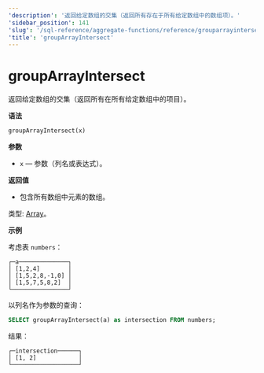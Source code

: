 ```yaml
---
'description': '返回给定数组的交集（返回所有存在于所有给定数组中的数组项）。'
'sidebar_position': 141
'slug': '/sql-reference/aggregate-functions/reference/grouparrayintersect'
'title': 'groupArrayIntersect'
---
```



# groupArrayIntersect

返回给定数组的交集（返回所有在所有给定数组中的项目）。

**语法**

```sql
groupArrayIntersect(x)
```

**参数**

- `x` — 参数（列名或表达式）。

**返回值**

- 包含所有数组中元素的数组。

类型: [Array](../../data-types/array.md)。

**示例**

考虑表 `numbers`：

```text
┌─a──────────────┐
│ [1,2,4]        │
│ [1,5,2,8,-1,0] │
│ [1,5,7,5,8,2]  │
└────────────────┘
```

以列名作为参数的查询：

```sql
SELECT groupArrayIntersect(a) as intersection FROM numbers;
```

结果：

```text
┌─intersection──────┐
│ [1, 2]            │
└───────────────────┘
```
